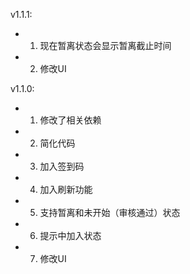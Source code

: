 v1.1.1:
- 1. 现在暂离状态会显示暂离截止时间
- 2. 修改UI

v1.1.0:
- 1. 修改了相关依赖
- 2. 简化代码
- 3. 加入签到码
- 4. 加入刷新功能
- 5. 支持暂离和未开始（审核通过）状态
- 6. 提示中加入状态
- 7. 修改UI